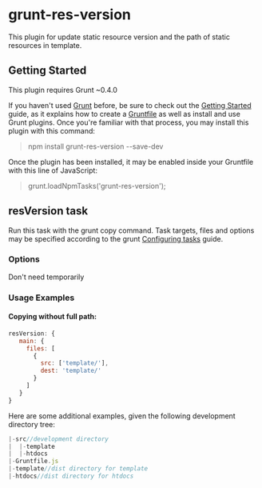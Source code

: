 # grunt-res-version
This plugin for update static resource version and the path of static resources in template.
## Getting Started
This plugin requires Grunt ~0.4.0

If you haven't used [Grunt](http://www.gruntjs.net/) before, be sure to check out the [Getting Started](http://gruntjs.com/getting-started) guide, as it explains how to create a [Gruntfile](http://gruntjs.com/sample-gruntfile) as well as install and use Grunt plugins. Once you're familiar with that process, you may install this plugin with this command:
> npm install grunt-res-version --save-dev

Once the plugin has been installed, it may be enabled inside your Gruntfile with this line of JavaScript:

> grunt.loadNpmTasks('grunt-res-version');

## resVersion task
Run this task with the grunt copy command.
Task targets, files and options may be specified according to the grunt [Configuring tasks](http://gruntjs.com/configuring-tasks) guide.

### Options
Don't need temporarily

### Usage Examples
#### Copying without full path:
```js
resVersion: {
   main: {
     files: [
       {
         src: ['template/'],
         dest: 'template/'
       }
     ]
   }
}
```

Here are some additional examples, given the following development directory tree:
```js
|-src//development directory
|  |-template
|  |-htdocs
|-Gruntfile.js
|-template//dist directory for template 
|-htdocs//dist directory for htdocs
```
